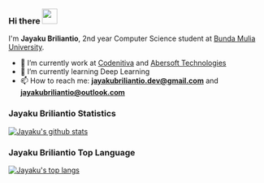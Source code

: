 ### Hi there <img src="https://github.com/TheDudeThatCode/TheDudeThatCode/blob/master/Assets/Hi.gif" width="30px"> 

I'm **Jayaku Briliantio**, 2nd year Computer Science student at [Bunda Mulia University](https://www.ubm.ac.id).

- 🔭 I’m currently work at [Codenitiva](https://www.linkedin.com/company/codenitiva) and [Abersoft Technologies](https://www.linkedin.com/company/abersoft-technologies)
- 🌱 I’m currently learning Deep Learning
- 📫 How to reach me: **jayakubriliantio.dev@gmail.com** and **jayakubriliantio@outlook.com**

### Jayaku Briliantio Statistics

[![Jayaku's github stats](https://github-readme-stats-one-black.vercel.app/api?username=ukayaj620&count_private=true&show_icons=true&include_all_commits=true)](https://github.com/anuraghazra/github-readme-stats)

### Jayaku Briliantio Top Language
[![Jayaku's top langs](https://github-readme-stats-one-black.vercel.app/api/top-langs/?username=ukayaj620&hide=html,css,objective-c,batchfile,starlark&layout=compact)](https://github.com/anuraghazra/github-readme-stats)
